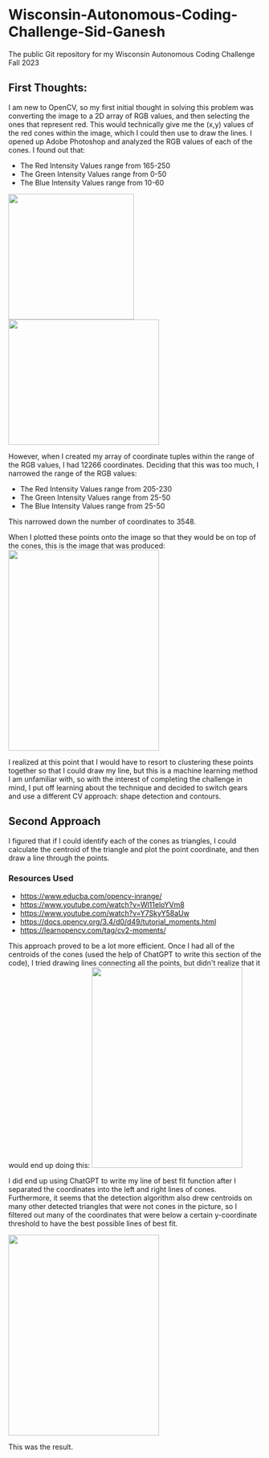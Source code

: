 # Wisconsin-Autonomous-Coding-Challenge-Sid-Ganesh
The public Git repository for my Wisconsin Autonomous Coding Challenge Fall 2023

## First Thoughts:
I am new to OpenCV, so my first initial thought in solving this problem was converting the image to a 2D array of RGB values, and then selecting the ones that represent red. This would technically give me the (x,y) values of the red cones within the image, which I could then use to draw the lines.
I opened up Adobe Photoshop and analyzed the RGB values of each of the cones. I found out that:
  - The Red Intensity Values range from 165-250
  - The Green Intensity Values range from 0-50
  - The Blue Intensity Values range from 10-60


<img src="https://github.com/SidGanesh41053/Wisconsin-Autonomous-Coding-Challenge-Sid-Ganesh/assets/131557045/a2c7e529-37f8-42ed-9f56-d9bca9eae78a" width="250" height="250">

<img src="https://github.com/SidGanesh41053/Wisconsin-Autonomous-Coding-Challenge-Sid-Ganesh/assets/131557045/709b844e-b8c3-4d14-a098-3736015f56e5" width="300" height="250">

However, when I created my array of coordinate tuples within the range of the RGB values, I had 12266 coordinates. Deciding that this was too much, I narrowed the range of the RGB values:  
  - The Red Intensity Values range from 205-230
  - The Green Intensity Values range from 25-50
  - The Blue Intensity Values range from 25-50

This narrowed down the number of coordinates to 3548.

When I plotted these points onto the image so that they would be on top of the cones, this is the image that was produced:
<img src="https://github.com/SidGanesh41053/Wisconsin-Autonomous-Coding-Challenge-Sid-Ganesh/assets/131557045/da486512-809c-4476-9fec-e1f69c933144" width="300" height="400">

I realized at this point that I would have to resort to clustering these points together so that I could draw my line, but this is a machine learning method I am unfamiliar with, so with the interest of completing the challenge in mind, I put off learning about the technique and decided to switch gears and use a different CV approach: shape detection and contours.

## Second Approach
I figured that if I could identify each of the cones as triangles, I could calculate the centroid of the triangle and plot the point coordinate, and then draw a line through the points.
### Resources Used
  - https://www.educba.com/opencv-inrange/
  - https://www.youtube.com/watch?v=Wl11eloYVm8
  - https://www.youtube.com/watch?v=Y7SkyY58aUw
  - https://docs.opencv.org/3.4/d0/d49/tutorial_moments.html
  - https://learnopencv.com/tag/cv2-moments/

This approach proved to be a lot more efficient. Once I had all of the centroids of the cones (used the help of ChatGPT to write this section of the code), I tried drawing lines connecting all the points, but didn't realize that it would end up doing this:
<img src=https://github.com/SidGanesh41053/Wisconsin-Autonomous-Coding-Challenge-Sid-Ganesh/assets/131557045/81865ff5-93d4-4e4b-888e-4ca6ca5de272 width="300" height="400">


I did end up using ChatGPT to write my line of best fit function after I separated the coordinates into the left and right lines of cones. Furthermore, it seems that the detection algorithm also drew centroids on many other detected triangles that were not cones in the picture, so I filtered out many of the coordinates that were below a certain y-coordinate threshold to have the best possible lines of best fit. 

<img src=https://github.com/SidGanesh41053/Wisconsin-Autonomous-Coding-Challenge-Sid-Ganesh/assets/131557045/0c92f72a-13a8-4c6c-8952-a13f57af4af1 width="300" height="400">

This was the result.
